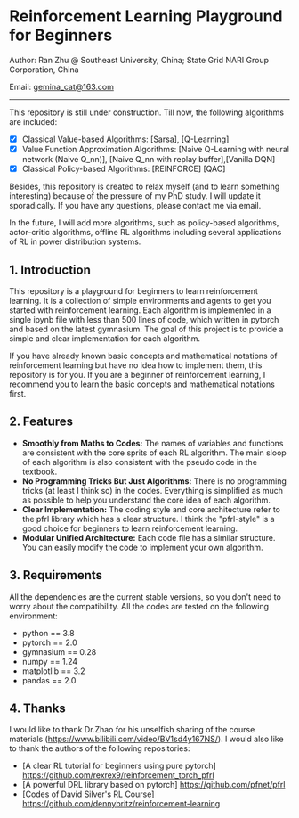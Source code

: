 # Reinforcement Learning Playground for Beginners

Author: Ran Zhu @ Southeast University, China; State Grid NARI Group Corporation, China

Email: gemina_cat@163.com

--------------------------------------------------
This repository is still under construction. Till now, the following algorithms are included:
- [x] Classical Value-based Algorithms: [Sarsa], [Q-Learning]
- [x] Value Function Approximation Algorithms: [Naive Q-Learning with neural network (Naive Q_nn)], [Naive Q_nn with replay buffer],[Vanilla DQN]
- [x] Classical Policy-based Algorithms: [REINFORCE] [QAC]

Besides, this repository is created to relax myself (and to learn something interesting) because of the pressure of my PhD study. I will update it sporadically. If you have any questions, please contact me via email.

In the future, I will add more algorithms, such as policy-based algorithms, actor-critic algorithms, offline RL algorithms including several applications of RL in power distribution systems.

## 1. Introduction
This repository is a playground for beginners to learn reinforcement learning. It is a collection of simple environments and agents to get you started with reinforcement learning. Each algorithm is implemented in a single ipynb file with less than 500 lines of code, which written in pytorch and based on the latest gymnasium. The goal of this project is to provide a simple and clear implementation for each algorithm.

If you have already known basic concepts and mathematical notations of reinforcement learning but have no idea how to implement them, this repository is for you. If you are a beginner of reinforcement learning, I recommend you to learn the basic concepts and mathematical notations first. 

## 2. Features
- **Smoothly from Maths to Codes:** The names of variables and functions are consistent with the core sprits of each RL algorithm. The main sloop of each algorithm is also consistent with the pseudo code in the textbook.
- **No Programming Tricks But Just Algorithms:** There is no programming tricks (at least I think so) in the codes. Everything is simplified as much as possible to help you understand the core idea of each algorithm.
- **Clear Implementation:** The coding style and core architecture refer to the pfrl library which has a clear structure. I think the "pfrl-style" is a good choice for beginners to learn reinforcement learning. 
- **Modular Unified Architecture:** Each code file has a similar structure. You can easily modify the code to implement your own algorithm.

## 3. Requirements
All the dependencies are the current stable versions, so you don't need to worry about the compatibility. 
All the codes are tested on the following environment:
- python == 3.8
- pytorch == 2.0
- gymnasium == 0.28
- numpy == 1.24
- matplotlib == 3.2
- pandas == 2.0

## 4. Thanks
I would like to thank Dr.Zhao for his unselfish sharing of the course materials (https://www.bilibili.com/video/BV1sd4y167NS/). 
I would also like to thank the authors of the following repositories:
- [A clear RL tutorial for beginners using pure pytorch] https://github.com/rexrex9/reinforcement_torch_pfrl
- [A powerful DRL library based on pytorch] https://github.com/pfnet/pfrl
- [Codes of David Silver's RL Course] https://github.com/dennybritz/reinforcement-learning
